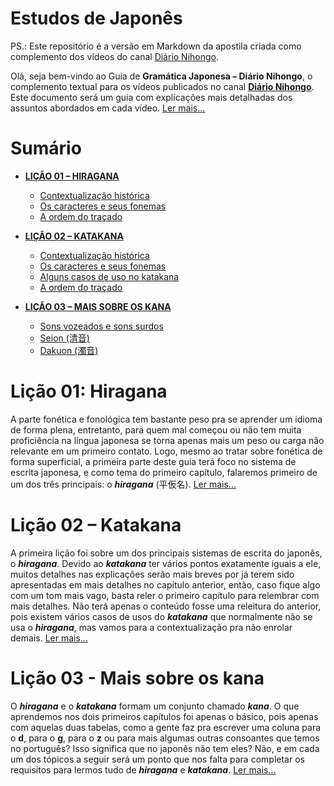 # Estudos de Japonês

PS.: Este repositório é a versão em Markdown da apostila criada como complemento dos vídeos do canal [Diário Nihongo](https://www.youtube.com/@diarionihongo).

Olá, seja bem-vindo ao Guia de **Gramática Japonesa – Diário Nihongo**, o complemento textual para os vídeos publicados no canal [**Diário Nihongo**](https://www.youtube.com/@diarionihongo). Este documento será um guia com explicações mais detalhadas dos assuntos abordados em cada vídeo. [Ler mais...](doc/apresentação.md)

# Sumário

- [**LIÇÃO 01 – HIRAGANA**](#lição-01-hiragana)
   - [Contextualização histórica](doc/lição01.md#contextualização-histórica)
   - [Os caracteres e seus fonemas](doc/lição01.md#os-caracteres-e-seus-fonemas)
   - [A ordem do traçado](doc/lição01.md#a-ordem-do-traçado)


- [**LIÇÃO 02 – KATAKANA**](#lição-02-–-katakana)
   - [Contextualização histórica](doc/lição02.md#contextualização-histórica)
   - [Os caracteres e seus fonemas](doc/lição02.md#os-caracteres-e-seus-fonemas)
   - [Alguns casos de uso no katakana](doc/lição02.md#alguns-casos-de-uso-no-katakana)
	- [A ordem do traçado](doc/lição02.md#a-ordem-do-traçado)


- [**LIÇÃO 03 – MAIS SOBRE OS KANA**](#lição-02-–-katakana)
   - [Sons vozeados e sons surdos](doc/lição03.md#sons-vozeados-e-sons-surdos)
   - [Seion (清音)](doc/lição03.md#seion-清音)
   - [Dakuon (濁音)](doc/lição03.md#dakuon-濁音)

# Lição 01: Hiragana

A parte fonética e fonológica tem bastante peso pra se aprender um idioma de forma  plena, entretanto, para quem mal começou ou não tem muita proficiência na língua japonesa se torna apenas mais um peso ou carga não relevante em um primeiro contato.
Logo, mesmo ao tratar sobre fonética de forma superficial, a primeira parte deste guia terá foco no sistema de escrita japonesa, e como tema do primeiro capítulo, falaremos primeiro de um dos três principais: o ***hiragana*** (平仮名).
[Ler mais...](doc/lição01.md)

# Lição 02 – Katakana

A primeira lição foi sobre um dos principais sistemas de escrita do japonês, o ***hiragana***.
Devido ao ***katakana*** ter vários pontos exatamente iguais a ele, muitos detalhes nas explicações serão mais breves por já terem sido apresentadas em mais detalhes no capítulo anterior, então, caso fique algo com um tom mais vago, basta reler o primeiro capítulo para relembrar com mais detalhes.
Não terá apenas o conteúdo fosse uma releitura do anterior, pois existem vários casos de usos do ***katakana*** que normalmente não se usa o ***hiragana***, mas vamos para a contextualização pra não enrolar demais.
[Ler mais...](doc/lição02.md)

# Lição 03 - Mais sobre os kana

O ***hiragana*** e o ***katakana*** formam um conjunto chamado ***kana***.
O que aprendemos nos dois primeiros capítulos foi apenas o básico, pois apenas com aquelas duas tabelas, como a gente faz pra escrever uma coluna para o **d**, para o **g**, para o **z** ou para mais algumas outras consoantes que temos no português? Isso significa que no japonês não tem eles? Não, e em cada um dos tópicos a seguir será um ponto que nos falta para completar os requisitos para lermos tudo de ***hiragana*** e ***katakana***.
[Ler mais...](doc/lição03.md)
